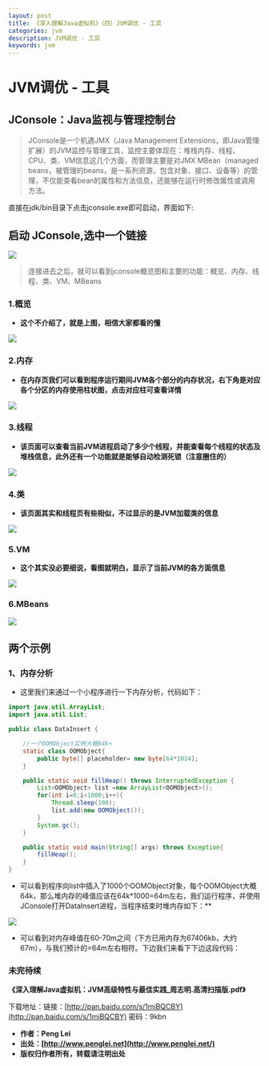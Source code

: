 ```yaml
---
layout: post
title: 《深入理解Java虚拟机》（四）JVM调优 - 工具
categories: jvm
description: JVM调优 - 工具
keywords: jvm
---
```


# JVM调优 - 工具

## JConsole：Java监视与管理控制台

> JConsole是一个机遇JMX（Java Management Extensions，即Java管理扩展）的JVM监控与管理工具，监控主要体现在：堆栈内存、线程、CPU、类、VM信息这几个方面，而管理主要是对JMX MBean（managed beans，被管理的beans，是一系列资源，包含对象、接口、设备等）的管理，不仅能查看bean的属性和方法信息，还能够在运行时修改属性或调用方法。

直接在jdk/bin目录下点击jconsole.exe即可启动，界面如下:

## 启动 JConsole,选中一个链接
<img src="/images/2017/jvm/4/link-JConsole.png" />


> 连接进去之后，就可以看到jconsole概览图和主要的功能：概览、内存、线程、类、VM、MBeans

### 1.概览
 - **这个不介绍了，就是上图，相信大家都看的懂**
<img src="/images/2017/jvm/4/overview.png" />

### 2.内存
 - **在内存页我们可以看到程序运行期间JVM各个部分的内存状况，右下角是对应各个分区的内存使用柱状图，点击对应柱可查看详情**
<img src="/images/2017/jvm/4/memory.png" />

### 3.线程
 - **该页面可以查看当前JVM进程启动了多少个线程，并能查看每个线程的状态及堆栈信息，此外还有一个功能就是能够自动检测死锁（注意圈住的）**
<img src="/images/2017/jvm/4/thread.png" />

### 4.类
 - **该页面其实和线程页有些相似，不过显示的是JVM加载类的信息**
<img src="/images/2017/jvm/4/class.png" />

### 5.VM
 - **这个其实没必要细说，看图就明白，显示了当前JVM的各方面信息**
<img src="/images/2017/jvm/4/vm.png" />

### 6.MBeans
<img src="/images/2017/jvm/4/mybeanS.png" />

## 两个示例

### 1、内存分析
 - 这里我们来通过一个小程序进行一下内存分析，代码如下：
 
```java
import java.util.ArrayList;
import java.util.List;

public class DataInsert {

    //一个OOMObject实例大概64k+
    static class OOMObject{
        public byte[] placeholder= new byte[64*1024];
    }

    public static void fillHeap() throws InterruptedException {
        List<OOMObject> list =new ArrayList<OOMObject>();
        for(int i=0;i<1000;i++){
            Thread.sleep(100);
            list.add(new OOMObject());
        }
        System.gc();
    }

    public static void main(String[] args) throws Exception{
        fillHeap();
    }
}
```
 
 - 可以看到程序向list中插入了1000个OOMObject对象，每个OOMObject大概64k，那么堆内存的峰值应该在64k*1000=64m左右，我们运行程序，并使用JConsole打开DataInsert进程，当程序结束时堆内存如下：**
 
 <img src="/images/2017/jvm/4/DataInsert.png" />
 
 - 可以看到对内存峰值在60-70m之间（下方已用内存为67406kb，大约67m），与我们预计的=64m左右相符。下边我们来看下下边这段代码：



### 未完待续


**《深入理解Java虚拟机：JVM高级特性与最佳实践_周志明.高清扫描版.pdf》**

下载地址：链接：[http://pan.baidu.com/s/1miBQCBY](http://pan.baidu.com/s/1miBQCBY) 密码：9kbn

 - **作者：Peng Lei** 
 - **出处：[http://www.penglei.net](http://www.penglei.net/)**      
 - **版权归作者所有，转载请注明出处** 
 
